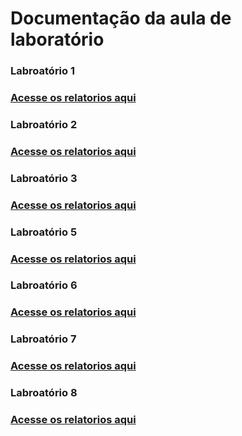 # Documentação da aula de laboratório

<h3>Labroatório 1<h3>
  <a href="Laboratorio1/Laboratorio1.md">Acesse os relatorios aqui</a>
  
<h3>Labroatório 2<h3>
  <a href="Laboratorio2/Laboratorio2.md">Acesse os relatorios aqui</a>
   
<h3>Labroatório 3<h3>
  <a href="Laboratorio3/Laboratorio3.md">Acesse os relatorios aqui</a>
   
<h3>Labroatório 5<h3>
 <a href="Laboratorio5/Laboratorio5.md">Acesse os relatorios aqui</a>
  
 <h3>Labroatório 6<h3>
 <a href="Laboratorio6/Laboratorio6.md">Acesse os relatorios aqui</a>
  
 <h3>Labroatório 7<h3>
 <a href="Laboratorio7/Laboratorio7.md">Acesse os relatorios aqui</a>

 <h3>Labroatório 8<h3>
 <a href="Laboratorio8/Laboratorio8.md">Acesse os relatorios aqui</a>
